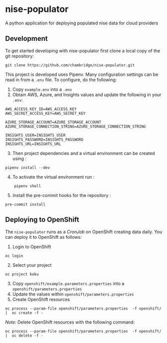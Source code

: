 # nise-populator
A python application for deploying populated nise data for cloud providers


## Development

To get started developing with nise-populator first clone a local copy of the git repository:
```
git clone https://github.com/chambridge/nise-populator.git
````

This project is developed uses Pipenv. Many configuration settings can be read in from a ``.env`` file. To configure, do the following:

1. Copy `example.env` into a `.env`
2. Obtain AWS, Azure, and Insights values and update the following in your `.env`:
```
AWS_ACCESS_KEY_ID=AWS_ACCESS_KEY
AWS_SECRET_ACCESS_KEY=AWS_SECRET_KEY

AZURE_STORAGE_ACCOUNT=AZURE_STORAGE_ACCOUNT
AZURE_STORAGE_CONNECTION_STRING=AZURE_STORAGE_CONNECTION_STRING

INSIGHTS_USER=INSIGHTS_USER
INSIGHTS_PASSWORD=INSIGHTS_PASSWORD
INSIGHTS_URL=INSIGHTS_URL
```
3. Then project dependencies and a virtual environment can be created using :
```
pipenv install --dev
```
4. To activate the virtual environment run :
```
    pipenv shell
```
5. Install the pre-commit hooks for the repository :
```
pre-commit install
```

## Deploying to OpenShift

The `nise-populator` runs as a *CronJob* on OpenShift creating data daily. You can deploy it to OpenShift as follows:

1. Login to OpenShift
```
oc login
```
2. Select your project
```
oc project koku
```
3. Copy `openshift/example.parameters.properties` into a `openshift/parameters.properties`
4. Update the values within `openshift/parameters.properties`
5. Create OpenShift resources
```
oc process --param-file openshift/parameters.properties  -f openshift/ |  oc create -f -
```

_Note:_ Delete OpenShift resources with the following command:
```
oc process --param-file openshift/parameters.properties  -f openshift/ |  oc delete -f -
```
